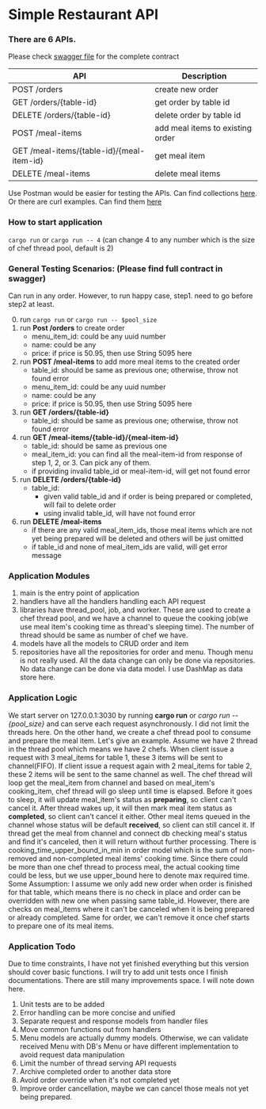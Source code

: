 # Simple Restaurant API

### There are 6 APIs.

Please check [swagger file](./swagger.yaml) for the complete contract

| API                                       | Description                      |
|-------------------------------------------|----------------------------------|
| POST /orders                              | create new order                 |
| GET /orders/{table-id}                    | get order by table id            |
| DELETE /orders/{table-id}                 | delete order by table id         |
| POST /meal-items                          | add meal items to existing order |
| GET /meal-items/{table-id}/{meal-item-id} | get meal item                    |
| DELETE /meal-items                        | delete meal items                |

Use Postman would be easier for testing the APIs. Can find collections [here](./RAPI.postman_collection.json). 
<br> Or there are curl examples. Can find them [here](./curl_examples)

### How to start application
`cargo run` or 
`cargo run -- 4` (can change 4 to any number which is the size of chef thread pool, default is 2)

### General Testing Scenarios: (Please find full contract in swagger)

Can run in any order.
However, to run happy case, step1. need to go before step2 at least.

0. run `cargo run` or `cargo run -- $pool_size`
1. run **Post /orders** to create order
    - menu_item_id: could be any uuid number
    - name: could be any
    - price: if price is 50.95, then use String 5095 here
2. run **POST /meal-items** to add more meal items to the created order
    - table_id: should be same as previous one; otherwise, throw not found error
    - menu_item_id: could be any uuid number
    - name: could be any
    - price: if price is 50.95, then use String 5095 here
3. run **GET /orders/{table-id}**
    - table_id: should be same as previous one; otherwise, throw not found error
4. run **GET /meal-items/{table-id}/{meal-item-id}**
    - table_id: should be same as previous one
    - meal_item_id: you can find all the meal-item-id from response of step 1, 2, or 3. Can pick any of them.
    - if providing invalid table_id or meal-item-id, will get not found error
5. run **DELETE /orders/{table-id}**
    - table_id:
        - given valid table_id and if order is being prepared or completed, will fail to delete order
        - using invalid table_id, will have not found error
6. run **DELETE /meal-items**
    - if there are any valid meal_item_ids, those meal items which are not yet being prepared will be deleted and others
      will be just omitted
    - if table_id and none of meal_item_ids are valid, will get error message

### Application Modules

1. main is the entry point of application
2. handlers have all the handlers handling each API request
3. libraries have thread_pool, job, and worker. These are used to create a chef thread pool, and we have a channel to
   queue the cooking job(we use meal item's cooking time as thread's sleeping time). The number of thread should be same
   as number of chef we have.
4. models have all the models to CRUD order and item
5. repositories have all the repositories for order and menu. Though menu is not really used. All the data change can
   only be done via repositories. No data change can be done via data model. I use DashMap as data store here.

### Application Logic

We start server on 127.0.0.1:3030 by running **cargo run** or *cargo run -- {pool_size}* and can serve each request
asynchronously. I did not limit the threads here.
On the other hand, we create a chef thread pool to consume and prepare the meal item.
Let's give an example. Assume we have 2 thread in the thread pool which means we have 2 chefs.
When client issue a request with 3 meal_items for table 1, these 3 items will be sent to channel(FIFO).
If client issue a request again with 2 meal_items for table 2, these 2 items will be sent to the same channel as well.
The chef thread will loop get the meal_item from channel and based on meal_item's cooking_item, chef thread will go
sleep until time is elapsed.
Before it goes to sleep, it will update meal_item's status as **preparing**, so client can't cancel it.
After thread wakes up, it will then mark meal item status as **completed**, so client can't cancel it either.
Other meal items queued in the channel whose status will be default **received**, so client can still cancel it.
If thread get the meal from channel and connect db checking meal's status and find it's canceled, then it will return
without further processing.
There is cooking_time_upper_bound_in_min in order model which is the sum of non-removed and non-completed meal items'
cooking time.
Since there could be more than one chef thread to process meal, the actual cooking time could be less, but we use
upper_bound here to denote max required time.
Some Assumption: I assume we only add new order when order is finished for that table,
which means there is no check in place and order can be overridden with new one when passing same table_id.
However, there are checks on meal_items where it can't be canceled when it is being prepared or already
completed. Same for order, we can't remove it once chef starts to prepare one of its meal items.

### Application Todo

Due to time constraints, I have not yet finished everything but this version should cover basic functions.
I will try to add unit tests once I finish documentations.
There are still many improvements space. I will note down here.

1. Unit tests are to be added
2. Error handling can be more concise and unified
3. Separate request and response models from handler files
4. Move common functions out from handlers
5. Menu models are actually dummy models. Otherwise, we can validate received Menu with DB's Menu or have different
   implementation to avoid request data manipulation
6. Limit the number of thread serving API requests
7. Archive completed order to another data store
8. Avoid order override when it's not completed yet
9. Improve order cancellation, maybe we can cancel those meals not yet being prepared.

